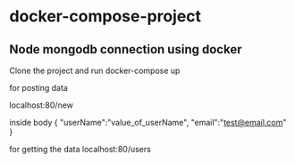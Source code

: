 # docker-compose-project
## Node mongodb  connection using docker
Clone the project and run docker-compose up

for posting data

localhost:80/new

inside body
{
    "userName":"value_of_userName",
    "email":"test@email.com"
}

for getting the data
localhost:80/users
